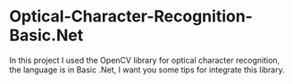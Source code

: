 # Optical-Character-Recognition-Basic.Net
In this project I used the OpenCV library for optical character recognition, the language is in Basic .Net, I want you some tips for integrate this library.
